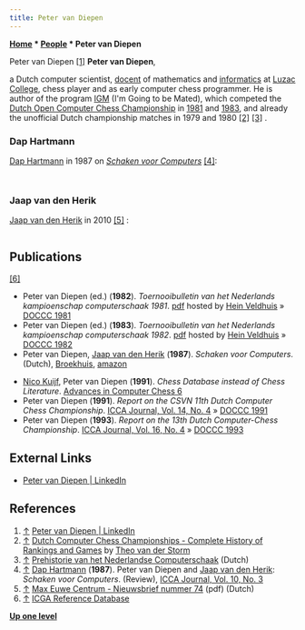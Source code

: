 ```yaml
---
title: Peter van Diepen
---
```

**[Home](Home "Home") \* [People](People "People") \* Peter van Diepen**



 [](https://www.linkedin.com/in/pvdiepen) Peter van Diepen <a id="cite-note-1" href="#cite-ref-1">[1]</a> 
**Peter van Diepen**,  

a Dutch computer scientist, [docent](https://en.wikipedia.org/wiki/Docent) of mathematics and [informatics](https://en.wikipedia.org/wiki/Informatics) at [Luzac College](https://nl.wikipedia.org/wiki/Luzac_College), chess player and as early computer chess programmer.
He is author of the program [IGM](IGM "IGM") (I'm Going to be Mated), which competed the [Dutch Open Computer Chess Championship](Dutch_Open_Computer_Chess_Championship "Dutch Open Computer Chess Championship") in [1981](DOCCC_1981 "DOCCC 1981") and [1983](DOCCC_1983 "DOCCC 1983"), and already the unofficial Dutch championship matches in 1979 and 1980 <a id="cite-note-2" href="#cite-ref-2">[2]</a> <a id="cite-note-3" href="#cite-ref-3">[3]</a> . 



### Dap Hartmann


[Dap Hartmann](Dap_Hartmann "Dap Hartmann") in 1987 on *[Schaken voor Computers](Peter_van_Diepen#SchakenvoorComputers "Peter van Diepen")* <a id="cite-note-4" href="#cite-ref-4">[4]</a>:




```C++The 275-page book contains 97 diagrams, 49 figures, 43 complete games, and 32 photos. It is, in every aspect, the best book on computer chess so far. Not only does it contain a good course in programming a computer to play chess, it is also very valuable as a reference guide for most of the algorithms used. Advanced readers will be delighted to find clear description of [transposition tables](Transposition_Table "Transposition Table") and [database](Endgame_Tablebases "Endgame Tablebases") construction.

```


```C++Both Van Diepen and [Van den Herik](Jaap_van_den_Herik "Jaap van den Herik") are editor-in chief of a major journal, and this is reflected in a crisp style and clear explanation. If ever a book required translation, it is this. In the meantime, those who have command of the Dutch language are singularly privileged. 

```

### Jaap van den Herik


[Jaap van den Herik](Jaap_van_den_Herik "Jaap van den Herik") in 2010 <a id="cite-note-5" href="#cite-ref-5">[5]</a> :




```C++Along with [Barend Swets](Barend_Swets "Barend Swets") and Peter van Diepen, I was one of the followers of [Euwe](Max_Euwe "Max Euwe") and [De Groot](Adriaan_de_Groot "Adriaan de Groot"). Euwe had become extraordinary professor in 1964 Rotterdam and professor in Tilburg (data processing)... 

```

## Publications


<a id="cite-note-6" href="#cite-ref-6">[6]</a>



* Peter van Diepen (ed.) (**1982**). *Toernooibulletin van het Nederlands kampioenschap computerschaak 1981*. [pdf](http://www.schaakcomputers.nl/hein_veldhuis/database/files/03-1982,%20toernooibulletin%20van%20het%20Nederlands%20kampioenschap%20computerschaak%201981.pdf) hosted by [Hein Veldhuis](Hein_Veldhuis "Hein Veldhuis") » [DOCCC 1981](DOCCC_1981 "DOCCC 1981")
* Peter van Diepen (ed.) (**1983**). *Toernooibulletin van het Nederlands kampioenschap computerschaak 1982*. [pdf](http://www.schaakcomputers.nl/hein_veldhuis/database/files/05-1983,%20toernooibulletin%20van%20het%20Nederlands%20kampioenschap%20computerschaak%201982.pdf) hosted by [Hein Veldhuis](Hein_Veldhuis "Hein Veldhuis") » [DOCCC 1982](DOCCC_1982 "DOCCC 1982")
* Peter van Diepen, [Jaap van den Herik](Jaap_van_den_Herik "Jaap van den Herik") (**1987**). *Schaken voor Computers*. (Dutch), [Broekhuis](http://www.boekhandelbroekhuis.nl/nl/boek/?authortitle=diepen/schaken-voor-computers-9789062332717&utm_source=boekwinkeltjes&utm_medium=paid-media&utm_campaign=boekwinkeltjes), [amazon](http://www.amazon.com/Schaken-Voor-Computers-Peter-Diepen/dp/9062332714/ref=sr_1_2?ie=UTF8&s=books&qid=1270456416&sr=1-2)


 [](http://www.boekhandelbroekhuis.nl/nl/boek/?authortitle=diepen/schaken-voor-computers-9789062332717&utm_source=boekwinkeltjes&utm_medium=paid-media&utm_campaign=boekwinkeltjes) 
* [Nico Kuijf](index.php?title=Nico_Kuijf&action=edit&redlink=1 "Nico Kuijf (page does not exist)"), Peter van Diepen (**1991**). *Chess Database instead of Chess Literature*. [Advances in Computer Chess 6](Advances_in_Computer_Chess_6 "Advances in Computer Chess 6")
* Peter van Diepen (**1991**). *Report on the CSVN 11th Dutch Computer Chess Championship*. [ICCA Journal, Vol. 14, No. 4](ICGA_Journal#14_4 "ICGA Journal") » [DOCCC 1991](DOCCC_1991 "DOCCC 1991")
* Peter van Diepen (**1993**). *Report on the 13th Dutch Computer-Chess Championship*. [ICCA Journal, Vol. 16, No. 4](ICGA_Journal#16_4 "ICGA Journal") » [DOCCC 1993](DOCCC_1993 "DOCCC 1993")


## External Links


* [Peter van Diepen | LinkedIn](https://www.linkedin.com/in/pvdiepen)


## References


1. <a id="cite-ref-1" href="#cite-note-1">↑</a> [Peter van Diepen | LinkedIn](https://www.linkedin.com/in/pvdiepen)
2. <a id="cite-ref-2" href="#cite-note-2">↑</a> [Dutch Computer Chess Championships - Complete History of Rankings and Games](http://old.csvn.nl/dcc_hist.html) by [Theo van der Storm](Theo_van_der_Storm "Theo van der Storm")
3. <a id="cite-ref-3" href="#cite-note-3">↑</a> [Prehistorie van het Nederlandse Computerschaak](http://old.csvn.nl/pre_hist.html) (Dutch)
4. <a id="cite-ref-4" href="#cite-note-4">↑</a> [Dap Hartmann](Dap_Hartmann "Dap Hartmann") (**1987**). Peter van Diepen and [Jaap van den Herik](Jaap_van_den_Herik "Jaap van den Herik"): *Schaken voor Computers*. (Review), [ICCA Journal, Vol. 10, No. 3](ICGA_Journal#10_3 "ICGA Journal")
5. <a id="cite-ref-5" href="#cite-note-5">↑</a> [Max Euwe Centrum - Nieuwsbrief nummer 74](http://www.maxeuwe.nl/nieuwsbrief/nummer74.pdf) (pdf) (Dutch)
6. <a id="cite-ref-6" href="#cite-note-6">↑</a> [ICGA Reference Database](ICGA_Journal#RefDB "ICGA Journal")

**[Up one level](People "People")**







 
